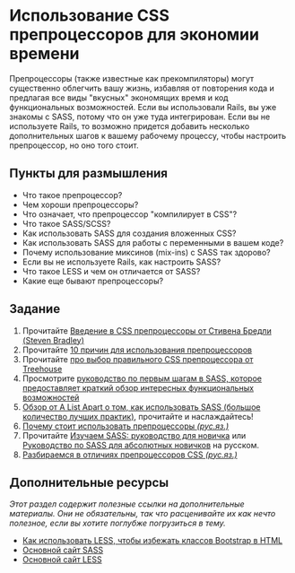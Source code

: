 # Использование CSS препроцессоров для экономии времени

Препроцессоры (также известные как прекомпиляторы) могут существенно облегчить вашу жизнь, избавляя от повторения кода и предлагая все виды "вкусных" экономящих время и код функциональных возможностей. Если вы использовали Rails, вы уже знакомы с SASS, потому что он уже туда интегрирован. Если вы не используете Rails, то возможно придется добавить несколько дополнительных шагов к вашему рабочему процессу, чтобы настроить препроцессор, но оно того стоит.

## Пункты для размышления

* Что такое препроцессор?
* Чем хороши препроцессоры?
* Что означает, что препроцессор "компилирует в CSS"?
* Что такое SASS/SCSS?
* Как использовать SASS для создания вложенных CSS?
* Как использовать SASS для работы с переменными в вашем коде?
* Почему использование миксинов (mix-ins) с SASS так здорово?
* Если вы не используете Rails, как настроить SASS?
* Что такое LESS и чем он отличается от SASS?
* Какие еще бывают препроцессоры?

## Задание

1. Прочитайте [Введение в CSS препроцессоры от Стивена Бредли (Steven Bradley)](http://www.vanseodesign.com/css/css-preprocessors/)
2. Прочитайте [10 причин для использования препроцессоров](http://www.urbaninsight.com/2012/04/12/ten-reasons-you-should-be-using-css-preprocessor)
3. Прочитайте [про выбор правильного CSS препроцессора от Treehouse](http://blog.teamtreehouse.com/how-to-choose-the-right-css-preprocessor)
4. Просмотрите [руководство по первым шагам в SASS, которое предоставляет краткий обзор интересных функциональных возможностей](http://sass-lang.com/guide)
5. [Обзор от A List Apart о том, как использовать SASS (большое количество лучших практик)](http://alistapart.com/article/getting-started-with-sass), прочитайте и наслаждайтесь!
6. [Почему стоит использовать препроцессоры *(рус.яз.)*](http://habrahabr.ru/post/214143/)
8. Прочитайте [Изучаем SASS: руководство для новичка](http://www.internet-technologies.ru/articles/article_1874.html) или [Руководство по SASS для абсолютных новичков](http://webknowledge.ru/rukovodstvo-po-sass-dlya-absolutnyh-novichkov/) на русском.
7. [Разбираемся в отличиях препроцессоров CSS *(рус.яз.)*](https://xakep.ru/2014/05/18/razbiraemsya-v-otlichiyah-preprotsessorov-css/)

## Дополнительные ресурсы
_Этот раздел содержит полезные ссылки на дополнительные материалы. Они не обязательны, так что расценивайте их как нечто полезное, если вы хотите поглубже погрузиться в тему._

* [Как использовать LESS, чтобы избежать классов Bootstrap в HTML](http://ruby.bvision.com/blog/please-stop-embedding-bootstrap-classes-in-your-html)
* [Основной сайт SASS](http://sass-lang.com/)
* [Основной сайт LESS](http://www.lesscss.org/)
